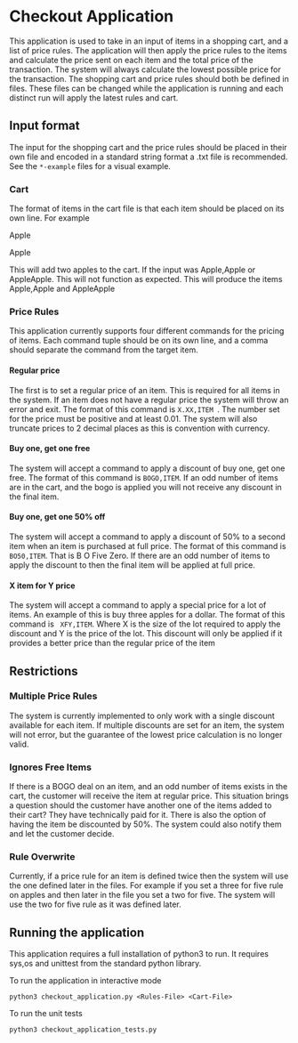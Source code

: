 # Checkout Application

This application is used to take in an input of items in a shopping cart, and a list of price rules. The application
will then apply the price rules to the items and calculate the price sent on each item and the total price of the
transaction. The system will always calculate the lowest possible price for the transaction. The shopping cart and price
rules should both be defined in files. These files can be changed while the application is running and each distinct run
will apply the latest rules and cart.

## Input format

The input for the shopping cart and the price rules should be placed in their own file and 
encoded in a standard string format a .txt file is recommended. See the ```*-example``` files for a visual example. 

### Cart

The format of items in the cart file is that each item should be placed on its own line. For example

Apple

Apple

This will add two apples to the cart. If the input was Apple,Apple or AppleApple. This will not function as expected. This
will produce the items Apple,Apple and AppleApple

### Price Rules

This application currently supports four different commands for the pricing of items. Each command tuple should be on its
own line, and a comma should separate the command from the target item.

#### Regular price

The first is to set a regular price of an item. This is required for all items in the system. If an item does not have a
regular price the system will throw an error and exit. The format of this command is ```X.XX,ITEM ```. The number set
for the price must be positive and at least 0.01. The system will also truncate prices to 2 decimal places as this is
convention with currency.

#### Buy one, get one free

The system will accept a command to apply a discount of buy one, get one free. The format of this command
is ```BOGO,ITEM```. If an odd number of items are in the cart, and the bogo is applied you will not receive any discount
in the final item.

#### Buy one, get one 50% off

The system will accept a command to apply a discount of 50% to a second item when an item is purchased at full price.
The format of this command is ```BO50,ITEM```. That is B O Five Zero. If there are an odd number of items to apply the
discount to then the final item will be applied at full price.

#### X item for Y price

The system will accept a command to apply a special price for a lot of items. An example of this is buy three apples for a
dollar. The format of this command is ``` XFY,ITEM```. Where X is the size of the lot required to apply the discount and
Y is the price of the lot. This discount will only be applied if it provides a better price than the regular price of
the item

## Restrictions

### Multiple Price Rules

The system is currently implemented to only work with a single discount available for each item. If multiple discounts
are set for an item, the system will not error, but the guarantee of the lowest price calculation is no longer valid.

### Ignores Free Items

If there is a BOGO deal on an item, and an odd number of items exists in the cart, the customer will receive the item at
regular price. This situation brings a question should the customer have another one of the items added to their cart?
They have technically paid for it. There is also the option of having the item be discounted by 50%. The system could
also notify them and let the customer decide.

### Rule Overwrite

Currently, if a price rule for an item is defined twice then the system will use the one defined later in the files. For
example if you set a three for five rule on apples and then later in the file you set a two for five. The system will use the two for
five rule as it was defined later.

## Running the application

This application requires a full installation of python3 to run. It requires sys,os and unittest from the standard
python library.

To run the application in interactive mode

```python3 checkout_application.py <Rules-File> <Cart-File>```

To run the unit tests

```python3 checkout_application_tests.py ```